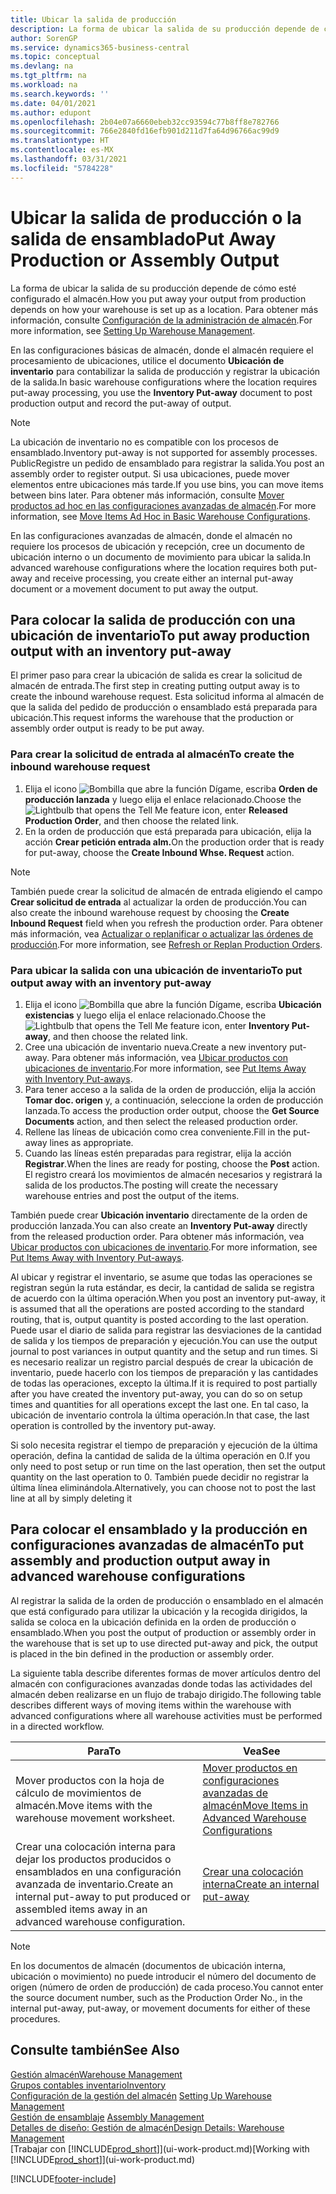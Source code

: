 ```yaml
---
title: Ubicar la salida de producción
description: La forma de ubicar la salida de su producción depende de cómo esté configurado el almacén.
author: SorenGP
ms.service: dynamics365-business-central
ms.topic: conceptual
ms.devlang: na
ms.tgt_pltfrm: na
ms.workload: na
ms.search.keywords: ''
ms.date: 04/01/2021
ms.author: edupont
ms.openlocfilehash: 2b04e07a6660ebeb32cc93594c77b8ff8e782766
ms.sourcegitcommit: 766e2840fd16efb901d211d7fa64d96766ac99d9
ms.translationtype: HT
ms.contentlocale: es-MX
ms.lasthandoff: 03/31/2021
ms.locfileid: "5784228"
---
```

# <a name="put-away-production-or-assembly-output"></a><span data-ttu-id="1141a-103">Ubicar la salida de producción o la salida de ensamblado</span><span class="sxs-lookup"><span data-stu-id="1141a-103">Put Away Production or Assembly Output</span></span>

<span data-ttu-id="1141a-104">La forma de ubicar la salida de su producción depende de cómo esté configurado el almacén.</span><span class="sxs-lookup"><span data-stu-id="1141a-104">How you put away your output from production depends on how your warehouse is set up as a location.</span></span> <span data-ttu-id="1141a-105">Para obtener más información, consulte [Configuración de la administración de almacén](warehouse-setup-warehouse.md).</span><span class="sxs-lookup"><span data-stu-id="1141a-105">For more information, see [Setting Up Warehouse Management](warehouse-setup-warehouse.md).</span></span>  

<span data-ttu-id="1141a-106">En las configuraciones básicas de almacén, donde el almacén requiere el procesamiento de ubicaciones, utilice el documento **Ubicación de inventario** para contabilizar la salida de producción y registrar la ubicación de la salida.</span><span class="sxs-lookup"><span data-stu-id="1141a-106">In basic warehouse configurations where the location requires put-away processing, you use the **Inventory Put-away** document to post production output and record the put-away of output.</span></span>  

> [!NOTE]  
> <span data-ttu-id="1141a-107">La ubicación de inventario no es compatible con los procesos de ensamblado.</span><span class="sxs-lookup"><span data-stu-id="1141a-107">Inventory put-away is not supported for assembly processes.</span></span> <span data-ttu-id="1141a-108">PublicRegistre un pedido de ensamblado para registrar la salida.</span><span class="sxs-lookup"><span data-stu-id="1141a-108">You post an assembly order to register output.</span></span> <span data-ttu-id="1141a-109">Si usa ubicaciones, puede mover elementos entre ubicaciones más tarde.</span><span class="sxs-lookup"><span data-stu-id="1141a-109">If you use bins, you can move items between bins later.</span></span> <span data-ttu-id="1141a-110">Para obtener más información, consulte [Mover productos ad hoc en las configuraciones avanzadas de almacén](warehouse-how-to-move-items-ad-hoc-in-basic-warehousing.md).</span><span class="sxs-lookup"><span data-stu-id="1141a-110">For more information, see [Move Items Ad Hoc in Basic Warehouse Configurations](warehouse-how-to-move-items-ad-hoc-in-basic-warehousing.md).</span></span>  

<span data-ttu-id="1141a-111">En las configuraciones avanzadas de almacén, donde el almacén no requiere los procesos de ubicación y recepción, cree un documento de ubicación interno o un documento de movimiento para ubicar la salida.</span><span class="sxs-lookup"><span data-stu-id="1141a-111">In advanced warehouse configurations where the location requires both put-away and receive processing, you create either an internal put-away document or a movement document to put away the output.</span></span>  

## <a name="to-put-away-production-output-with-an-inventory-put-away"></a><span data-ttu-id="1141a-112">Para colocar la salida de producción con una ubicación de inventario</span><span class="sxs-lookup"><span data-stu-id="1141a-112">To put away production output with an inventory put-away</span></span>

<span data-ttu-id="1141a-113">El primer paso para crear la ubicación de salida es crear la solicitud de almacén de entrada.</span><span class="sxs-lookup"><span data-stu-id="1141a-113">The first step in creating putting output away is to create the inbound warehouse request.</span></span> <span data-ttu-id="1141a-114">Esta solicitud informa al almacén de que la salida del pedido de producción o ensamblado está preparada para ubicación.</span><span class="sxs-lookup"><span data-stu-id="1141a-114">This request informs the warehouse that the production or assembly order output is ready to be put away.</span></span>

### <a name="to-create-the-inbound-warehouse-request"></a><span data-ttu-id="1141a-115">Para crear la solicitud de entrada al almacén</span><span class="sxs-lookup"><span data-stu-id="1141a-115">To create the inbound warehouse request</span></span>  
1.  <span data-ttu-id="1141a-116">Elija el icono ![Bombilla que abre la función Dígame](media/ui-search/search_small.png "Dígame qué desea hacer"), escriba **Orden de producción lanzada** y luego elija el enlace relacionado.</span><span class="sxs-lookup"><span data-stu-id="1141a-116">Choose the ![Lightbulb that opens the Tell Me feature](media/ui-search/search_small.png "Tell me what you want to do") icon, enter **Released Production Order**, and then choose the related link.</span></span>  
2.  <span data-ttu-id="1141a-117">En la orden de producción que está preparada para ubicación, elija la acción **Crear petición entrada alm.**</span><span class="sxs-lookup"><span data-stu-id="1141a-117">On the production order that is ready for put-away, choose the **Create Inbound Whse. Request** action.</span></span>  

> [!NOTE]  
> <span data-ttu-id="1141a-118">También puede crear la solicitud de almacén de entrada eligiendo el campo **Crear solicitud de entrada** al actualizar la orden de producción.</span><span class="sxs-lookup"><span data-stu-id="1141a-118">You can also create the inbound warehouse request by choosing the **Create Inbound Request** field when you refresh the production order.</span></span> <span data-ttu-id="1141a-119">Para obtener más información, vea [Actualizar o replanificar o actualizar las órdenes de producción](production-how-to-replan-refresh-production-orders.md).</span><span class="sxs-lookup"><span data-stu-id="1141a-119">For more information, see [Refresh or Replan Production Orders](production-how-to-replan-refresh-production-orders.md).</span></span>  

### <a name="to-put-output-away-with-an-inventory-put-away"></a><span data-ttu-id="1141a-120">Para ubicar la salida con una ubicación de inventario</span><span class="sxs-lookup"><span data-stu-id="1141a-120">To put output away with an inventory put-away</span></span>  
1.  <span data-ttu-id="1141a-121">Elija el icono ![Bombilla que abre la función Dígame](media/ui-search/search_small.png "Dígame qué desea hacer"), escriba **Ubicación existencias** y luego elija el enlace relacionado.</span><span class="sxs-lookup"><span data-stu-id="1141a-121">Choose the ![Lightbulb that opens the Tell Me feature](media/ui-search/search_small.png "Tell me what you want to do") icon, enter **Inventory Put-away**, and then choose the related link.</span></span>  
2.  <span data-ttu-id="1141a-122">Cree una ubicación de inventario nueva.</span><span class="sxs-lookup"><span data-stu-id="1141a-122">Create a new inventory put-away.</span></span> <span data-ttu-id="1141a-123">Para obtener más información, vea [Ubicar productos con ubicaciones de inventario](warehouse-how-to-put-items-away-with-inventory-put-aways.md).</span><span class="sxs-lookup"><span data-stu-id="1141a-123">For more information, see [Put Items Away with Inventory Put-aways](warehouse-how-to-put-items-away-with-inventory-put-aways.md).</span></span>
3.  <span data-ttu-id="1141a-124">Para tener acceso a la salida de la orden de producción, elija la acción **Tomar doc. origen** y, a continuación, seleccione la orden de producción lanzada.</span><span class="sxs-lookup"><span data-stu-id="1141a-124">To access the production order output, choose the **Get Source Documents** action, and then select the released production order.</span></span>  
4.  <span data-ttu-id="1141a-125">Rellene las líneas de ubicación como crea conveniente.</span><span class="sxs-lookup"><span data-stu-id="1141a-125">Fill in the put-away lines as appropriate.</span></span>
5.  <span data-ttu-id="1141a-126">Cuando las líneas estén preparadas para registrar, elija la acción **Registrar**.</span><span class="sxs-lookup"><span data-stu-id="1141a-126">When the lines are ready for posting, choose the **Post** action.</span></span> <span data-ttu-id="1141a-127">El registro creará los movimientos de almacén necesarios y registrará la salida de los productos.</span><span class="sxs-lookup"><span data-stu-id="1141a-127">The posting will create the necessary warehouse entries and post the output of the items.</span></span>  

<span data-ttu-id="1141a-128">También puede crear **Ubicación inventario** directamente de la orden de producción lanzada.</span><span class="sxs-lookup"><span data-stu-id="1141a-128">You can also create an **Inventory Put-away** directly from the released production order.</span></span> <span data-ttu-id="1141a-129">Para obtener más información, vea [Ubicar productos con ubicaciones de inventario](warehouse-how-to-put-items-away-with-inventory-put-aways.md).</span><span class="sxs-lookup"><span data-stu-id="1141a-129">For more information, see [Put Items Away with Inventory Put-aways](warehouse-how-to-put-items-away-with-inventory-put-aways.md).</span></span>  

<span data-ttu-id="1141a-130">Al ubicar y registrar el inventario, se asume que todas las operaciones se registran según la ruta estándar, es decir, la cantidad de salida se registra de acuerdo con la última operación.</span><span class="sxs-lookup"><span data-stu-id="1141a-130">When you post an inventory put-away, it is assumed that all the operations are posted according to the standard routing, that is, output quantity is posted according to the last operation.</span></span> <span data-ttu-id="1141a-131">Puede usar el diario de salida para registrar las desviaciones de la cantidad de salida y los tiempos de preparación y ejecución.</span><span class="sxs-lookup"><span data-stu-id="1141a-131">You can use the output journal to post variances in output quantity and the setup and run times.</span></span> <span data-ttu-id="1141a-132">Si es necesario realizar un registro parcial después de crear la ubicación de inventario, puede hacerlo con los tiempos de preparación y las cantidades de todas las operaciones, excepto la última.</span><span class="sxs-lookup"><span data-stu-id="1141a-132">If it is required to post partially after you have created the inventory put-away, you can do so on setup times and quantities for all operations except the last one.</span></span> <span data-ttu-id="1141a-133">En tal caso, la ubicación de inventario controla la última operación.</span><span class="sxs-lookup"><span data-stu-id="1141a-133">In that case, the last operation is controlled by the inventory put-away.</span></span>  

<span data-ttu-id="1141a-134">Si solo necesita registrar el tiempo de preparación y ejecución de la última operación, defina la cantidad de salida de la última operación en 0.</span><span class="sxs-lookup"><span data-stu-id="1141a-134">If you only need to post setup or run time on the last operation, then set the output quantity on the last operation to 0.</span></span> <span data-ttu-id="1141a-135">También puede decidir no registrar la última línea eliminándola.</span><span class="sxs-lookup"><span data-stu-id="1141a-135">Alternatively, you can choose not to post the last line at all by simply deleting it</span></span>  

## <a name="to-put-assembly-and-production-output-away-in-advanced-warehouse-configurations"></a><span data-ttu-id="1141a-136">Para colocar el ensamblado y la producción en configuraciones avanzadas de almacén</span><span class="sxs-lookup"><span data-stu-id="1141a-136">To put assembly and production output away in advanced warehouse configurations</span></span>
<span data-ttu-id="1141a-137">Al registrar la salida de la orden de producción o ensamblado en el almacén que está configurado para utilizar la ubicación y la recogida dirigidos, la salida se coloca en la ubicación definida en la orden de producción o ensamblado.</span><span class="sxs-lookup"><span data-stu-id="1141a-137">When you post the output of production or assembly order in the  warehouse that is set up to use directed put-away and pick, the output is placed in the bin defined in the production or assembly order.</span></span> 

<span data-ttu-id="1141a-138">La siguiente tabla describe diferentes formas de mover artículos dentro del almacén con configuraciones avanzadas donde todas las actividades del almacén deben realizarse en un flujo de trabajo dirigido.</span><span class="sxs-lookup"><span data-stu-id="1141a-138">The following table describes different ways of moving items within the warehouse with advanced configurations where all warehouse activities must be performed in a directed workflow.</span></span> 

|<span data-ttu-id="1141a-139">**Para**</span><span class="sxs-lookup"><span data-stu-id="1141a-139">**To**</span></span>|<span data-ttu-id="1141a-140">**Vea**</span><span class="sxs-lookup"><span data-stu-id="1141a-140">**See**</span></span>|  
|------------|-------------|  
|<span data-ttu-id="1141a-141">Mover productos con la hoja de cálculo de movimientos de almacén.</span><span class="sxs-lookup"><span data-stu-id="1141a-141">Move items with the warehouse movement worksheet.</span></span>|[<span data-ttu-id="1141a-142">Mover productos en configuraciones avanzadas de almacén</span><span class="sxs-lookup"><span data-stu-id="1141a-142">Move Items in Advanced Warehouse Configurations</span></span>](warehouse-how-to-move-items-in-advanced-warehousing.md#to-move-items-with-the-warehouse-movement-worksheet)|  
|<span data-ttu-id="1141a-143">Crear una colocación interna para dejar los productos producidos o ensamblados en una configuración avanzada de inventario.</span><span class="sxs-lookup"><span data-stu-id="1141a-143">Create an internal put-away to put produced or assembled items away in an advanced warehouse configuration.</span></span>|[<span data-ttu-id="1141a-144">Crear una colocación interna</span><span class="sxs-lookup"><span data-stu-id="1141a-144">Create an internal put-away</span></span>](warehouse-how-to-create-put-aways-from-internal-put-aways.md#to-create-an-internal-put-away)|

> [!NOTE]  
> <span data-ttu-id="1141a-145">En los documentos de almacén (documentos de ubicación interna, ubicación o movimiento) no puede introducir el número del documento de origen (número de orden de producción) de cada proceso.</span><span class="sxs-lookup"><span data-stu-id="1141a-145">You cannot enter the source document number, such as the Production Order No., in the internal put-away, put-away, or movement documents for either of these procedures.</span></span>  

## <a name="see-also"></a><span data-ttu-id="1141a-146">Consulte también</span><span class="sxs-lookup"><span data-stu-id="1141a-146">See Also</span></span>  
[<span data-ttu-id="1141a-147">Gestión almacén</span><span class="sxs-lookup"><span data-stu-id="1141a-147">Warehouse Management</span></span>](warehouse-manage-warehouse.md)  
[<span data-ttu-id="1141a-148">Grupos contables inventario</span><span class="sxs-lookup"><span data-stu-id="1141a-148">Inventory</span></span>](inventory-manage-inventory.md)  
<span data-ttu-id="1141a-149">[Configuración de la gestión del almacén](warehouse-setup-warehouse.md)   </span><span class="sxs-lookup"><span data-stu-id="1141a-149">[Setting Up Warehouse Management](warehouse-setup-warehouse.md)   </span></span>  
<span data-ttu-id="1141a-150">[Gestión de ensamblaje](assembly-assemble-items.md)  </span><span class="sxs-lookup"><span data-stu-id="1141a-150">[Assembly Management](assembly-assemble-items.md)  </span></span>  
[<span data-ttu-id="1141a-151">Detalles de diseño: Gestión de almacén</span><span class="sxs-lookup"><span data-stu-id="1141a-151">Design Details: Warehouse Management</span></span>](design-details-warehouse-management.md)  
<span data-ttu-id="1141a-152">[Trabajar con [!INCLUDE[prod_short](includes/prod_short.md)]](ui-work-product.md)</span><span class="sxs-lookup"><span data-stu-id="1141a-152">[Working with [!INCLUDE[prod_short](includes/prod_short.md)]](ui-work-product.md)</span></span>


[!INCLUDE[footer-include](includes/footer-banner.md)]

